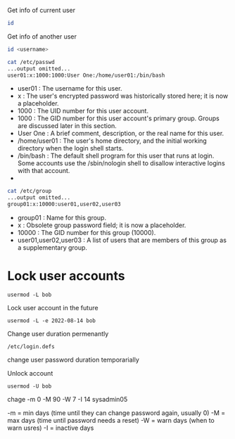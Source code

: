 Get info of current user

```bash
id
```

Get info of another user

```bash
id <username>
```


```bash
cat /etc/passwd
...output omitted...
user01:x:1000:1000:User One:/home/user01:/bin/bash
```
- user01 : The username for this user.
- x : The user's encrypted password was historically stored here; it is now a placeholder.
- 1000 : The UID number for this user account.
- 1000 : The GID number for this user account's primary group. Groups are discussed later in this section.
- User One : A brief comment, description, or the real name for this user.
- /home/user01 : The user's home directory, and the initial working directory when the login shell starts.
- /bin/bash : The default shell program for this user that runs at login. Some accounts use the /﻿sbin/nologin shell to disallow interactive logins with that account.
- 
```bash
cat /etc/group
...output omitted...
group01:x:10000:user01,user02,user03
```

- group01 : Name for this group.
- x : Obsolete group password field; it is now a placeholder.
- 10000 : The GID number for this group (10000).
- user01,user02,user03 : A list of users that are members of this group as a supplementary group.


# Lock user accounts

`usermod -L bob`

Lock user account in the future

`usermod -L -e 2022-08-14 bob`

Change user duration permenantly

`/etc/login.defs`

change user password duration temporarially

Unlock account

`usermod -U bob`

chage -m 0 -M 90 -W 7 -I 14 sysadmin05

-m = min days (time until they can change password again, usually 0)
-M = max days (time until password needs a reset)
-W = warn days (when to warn usres)
-I = inactive days 

